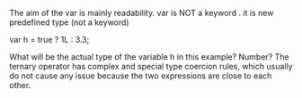 The aim of the var is mainly readability. 
var is NOT a keyword . it is  new predefined type (not a keyword) 

var h = true ? 1L : 3.3;


What will be the actual type of the variable h in this example? Number? The ternary operator has complex and special type coercion rules, which usually do not cause any issue because the two expressions are close to each other. 